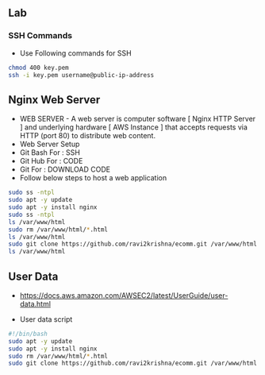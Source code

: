 ## Lab 

### SSH Commands
- Use Following commands for SSH
```bash
chmod 400 key.pem
ssh -i key.pem username@public-ip-address
```


## Nginx Web Server
- WEB SERVER - A web server is computer software [ Nginx HTTP Server ] and underlying hardware  [ AWS Instance ] that accepts requests via HTTP (port 80)  to distribute web content.
- Web Server Setup
- Git Bash For : SSH
- Git Hub For : CODE
- Git For : DOWNLOAD CODE
- Follow below steps to host a web application

```bash
sudo ss -ntpl
sudo apt -y update
sudo apt -y install nginx
sudo ss -ntpl
ls /var/www/html
sudo rm /var/www/html/*.html
ls /var/www/html
sudo git clone https://github.com/ravi2krishna/ecomm.git /var/www/html
ls /var/www/html
```

## User Data
- https://docs.aws.amazon.com/AWSEC2/latest/UserGuide/user-data.html

- User data script
```bash
#!/bin/bash
sudo apt -y update
sudo apt -y install nginx
sudo rm /var/www/html/*.html
sudo git clone https://github.com/ravi2krishna/ecomm.git /var/www/html
```

